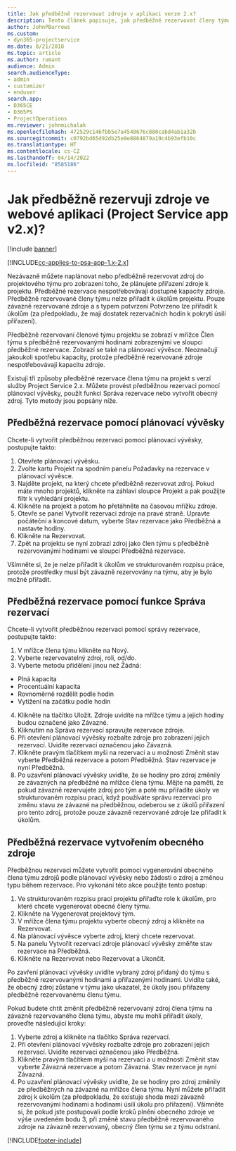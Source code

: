 ```yaml
---
title: Jak předběžně rezervovat zdroje v aplikaci verze 2.x?
description: Tento článek popisuje, jak předběžně rezervovat členy týmu projektu s pomocí Project Service.
author: JohnPBurrows
ms.custom:
- dyn365-projectservice
ms.date: 8/21/2018
ms.topic: article
ms.author: rumant
audience: Admin
search.audienceType:
- admin
- customizer
- enduser
search.app:
- D365CE
- D365PS
- ProjectOperations
ms.reviewer: johnmichalak
ms.openlocfilehash: 472529c146fbb5e7a4540676c880cabd4ab1a32b
ms.sourcegitcommit: c0792bd65d92db25e0e8864879a19c4b93efb10c
ms.translationtype: HT
ms.contentlocale: cs-CZ
ms.lasthandoff: 04/14/2022
ms.locfileid: "8585186"
---
```

# <a name="how-do-i-soft-book-resources-in-the-web-app-project-service-app-v2x"></a>Jak předběžně rezervuji zdroje ve webové aplikaci (Project Service app v2.x)?

[!include [banner](../includes/psa-now-project-operations.md)]

[!INCLUDE[cc-applies-to-psa-app-1.x-2.x](../includes/cc-applies-to-psa-app-1x-2x.md)]

Nezávazně můžete naplánovat nebo předběžně rezervovat zdroj do projektového týmu pro zobrazení toho, že plánujete přiřazení zdroje k projektu. Předběžné rezervace nespotřebovávají dostupné kapacity zdroje. Předběžně rezervované členy týmu nelze přiřadit k úkolům projektu. Pouze závazně rezervované zdroje a s typem potvrzení Potvrzeno lze přiřadit k úkolům (za předpokladu, že mají dostatek rezervačních hodin k pokrytí úsilí přiřazení).

Předběžně rezervovaní členové týmu projektu se zobrazí v mřížce Člen týmu s předběžně rezervovanými hodinami zobrazenými ve sloupci předběžné rezervace. Zobrazí se také na plánovací vývěsce. Neoznačují jakoukoli spotřebu kapacity, protože předběžně rezervované zdroje nespotřebovávají kapacitu zdroje.

Existují tři způsoby předběžné rezervace člena týmu na projekt s verzí služby Project Service 2.x. Můžete provést předběžnou rezervaci pomocí plánovací vývěsky, použít funkci Správa rezervace nebo vytvořit obecný zdroj. Tyto metody jsou popsány níže.

## <a name="soft-book-with-the-schedule-board"></a>Předběžná rezervace pomocí plánovací vývěsky

Chcete-li vytvořit předběžnou rezervaci pomocí plánovací vývěsky, postupujte takto: 
1. Otevřete plánovací vývěsku.
2. Zvolte kartu Projekt na spodním panelu Požadavky na rezervace v plánovací vývěsce.
3. Najděte projekt, na který chcete předběžně rezervovat zdroj. Pokud máte mnoho projektů, klikněte na záhlaví sloupce Projekt a pak použijte filtr k vyhledání projektu.
4. Klikněte na projekt a potom ho přetáhněte na časovou mřížku zdroje.
5. Otevře se panel Vytvořit rezervaci zdroje na pravé straně. Upravte počáteční a koncové datum, vyberte Stav rezervace jako Předběžná a nastavte hodiny. 
6. Klikněte na Rezervovat.
7. Zpět na projektu se nyní zobrazí zdroj jako člen týmu s předběžně rezervovanými hodinami ve sloupci Předběžná rezervace.

Všimněte si, že je nelze přiřadit k úkolům ve strukturovaném rozpisu práce, protože prostředky musí být závazně rezervovány na týmu, aby je bylo možné přiřadit.

## <a name="soft-book-using-the-maintain-bookings-feature"></a>Předběžná rezervace pomocí funkce Správa rezervací

Chcete-li vytvořit předběžnou rezervaci pomocí správy rezervace, postupujte takto:
1. V mřížce člena týmu klikněte na Nový.
2. Vyberte rezervovatelný zdroj, roli, od/do.
3. Vyberte metodu přidělení jinou než Žádná:
- Plná kapacita
- Procentuální kapacita
- Rovnoměrně rozdělit podle hodin
- Vytížení na začátku podle hodin
4. Klikněte na tlačítko Uložit. Zdroje uvidíte na mřížce týmu a jejich hodiny budou označené jako Závazné.
5. Kliknutím na Správa rezervací spravujte rezervace zdroje.
6. Při otevření plánovací vývěsky rozbalte zdroje pro zobrazení jejich rezervací. Uvidíte rezervaci označenou jako Závazná.
7. Klikněte pravým tlačítkem myši na rezervaci a u možnosti Změnit stav vyberte Předběžná rezervace a potom Předběžná. Stav rezervace je nyní Předběžná.
8. Po uzavření plánovací vývěsky uvidíte, že se hodiny pro zdroj změnily ze závazných na předběžné na mřížce člena týmu.
Mějte na paměti, že pokud závazně rezervujete zdroj pro tým a poté mu přiřadíte úkoly ve strukturovaném rozpisu prací, když používáte správu rezervací pro změnu stavu ze závazné na předběžnou, odeberou se z úkolů přiřazení pro tento zdroj, protože pouze závazně rezervované zdroje lze přiřadit k úkolům.

## <a name="soft-book-by-creating-a-generic-resource"></a>Předběžná rezervace vytvořením obecného zdroje

Předběžnou rezervaci můžete vytvořit pomocí vygenerování obecného člena týmu zdrojů podle plánovací vývěsky nebo žádosti o zdroj a změnou typu během rezervace.
Pro vykonání této akce použijte tento postup:

1. Ve strukturovaném rozpisu prací projektu přiřaďte role k úkolům, pro které chcete vygenerovat obecné členy týmu.
2. Klikněte na Vygenerovat projektový tým.
3. V mřížce člena týmu projektu vyberte obecný zdroj a klikněte na Rezervovat.
4. Na plánovací vývěsce vyberte zdroj, který chcete rezervovat.
5. Na panelu Vytvořit rezervaci zdroje plánovací vývěsky změňte stav rezervace na Předběžná.
6. Klikněte na Rezervovat nebo Rezervovat a Ukončit.

Po zavření plánovací vývěsky uvidíte vybraný zdroj přidaný do týmu s předběžně rezervovanými hodinami a přiřazenými hodinami. Uvidíte také, že obecný zdroj zůstane v týmu jako ukazatel, že úkoly jsou přiřazeny předběžně rezervovanému členu týmu.

Pokud budete chtít změnit předběžně rezervovaný zdroj člena týmu na závazně rezervovaného člena týmu, abyste mu mohli přiřadit úkoly, proveďte následující kroky:

1. Vyberte zdroj a klikněte na tlačítko Správa rezervací.
2. Při otevření plánovací vývěsky rozbalte zdroje pro zobrazení jejich rezervací. Uvidíte rezervaci označenou jako Předběžná.
3. Klikněte pravým tlačítkem myši na rezervaci a u možnosti Změnit stav vyberte Závazná rezervace a potom Závazná. Stav rezervace je nyní Závazná.
4. Po uzavření plánovací vývěsky uvidíte, že se hodiny pro zdroj změnily ze předběžných na závazné na mřížce člena týmu. Nyní můžete přiřadit zdroj k úkolům (za předpokladu, že existuje shoda mezi závazně rezervovanými hodinami a hodinami úsilí úkolu pro přiřazení). Všimněte si, že pokud jste postupovali podle kroků plnění obecného zdroje ve výše uvedeném bodu 3, při změně stavu předběžně rezervovaného zdroje na závazně rezervovaný, obecný člen týmu se z týmu odstraní.


[!INCLUDE[footer-include](../includes/footer-banner.md)]
